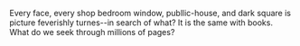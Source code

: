Every face, every shop bedroom window, publlic-house, and
dark square is picture feverishly turnes--in search of what?
It is the same with books.
What do we seek through millions of pages?